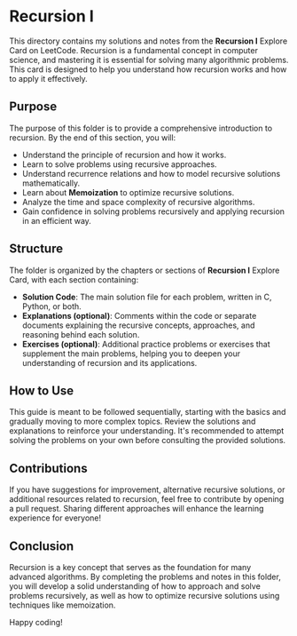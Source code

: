 # Recursion I

This directory contains my solutions and notes from the **Recursion I** Explore Card on LeetCode. Recursion is a fundamental concept in computer science, and mastering it is essential for solving many algorithmic problems. This card is designed to help you understand how recursion works and how to apply it effectively.

## Purpose

The purpose of this folder is to provide a comprehensive introduction to recursion. By the end of this section, you will:

- Understand the principle of recursion and how it works.
- Learn to solve problems using recursive approaches.
- Understand recurrence relations and how to model recursive solutions mathematically.
- Learn about **Memoization** to optimize recursive solutions.
- Analyze the time and space complexity of recursive algorithms.
- Gain confidence in solving problems recursively and applying recursion in an efficient way.

## Structure

The folder is organized by the chapters or sections of **Recursion I** Explore Card, with each section containing:

- **Solution Code**: The main solution file for each problem, written in C, Python, or both.
- **Explanations (optional)**: Comments within the code or separate documents explaining the recursive concepts, approaches, and reasoning behind each solution.
- **Exercises (optional)**: Additional practice problems or exercises that supplement the main problems, helping you to deepen your understanding of recursion and its applications.

## How to Use

This guide is meant to be followed sequentially, starting with the basics and gradually moving to more complex topics. Review the solutions and explanations to reinforce your understanding. It's recommended to attempt solving the problems on your own before consulting the provided solutions.

## Contributions

If you have suggestions for improvement, alternative recursive solutions, or additional resources related to recursion, feel free to contribute by opening a pull request. Sharing different approaches will enhance the learning experience for everyone!

## Conclusion

Recursion is a key concept that serves as the foundation for many advanced algorithms. By completing the problems and notes in this folder, you will develop a solid understanding of how to approach and solve problems recursively, as well as how to optimize recursive solutions using techniques like memoization.

Happy coding!
